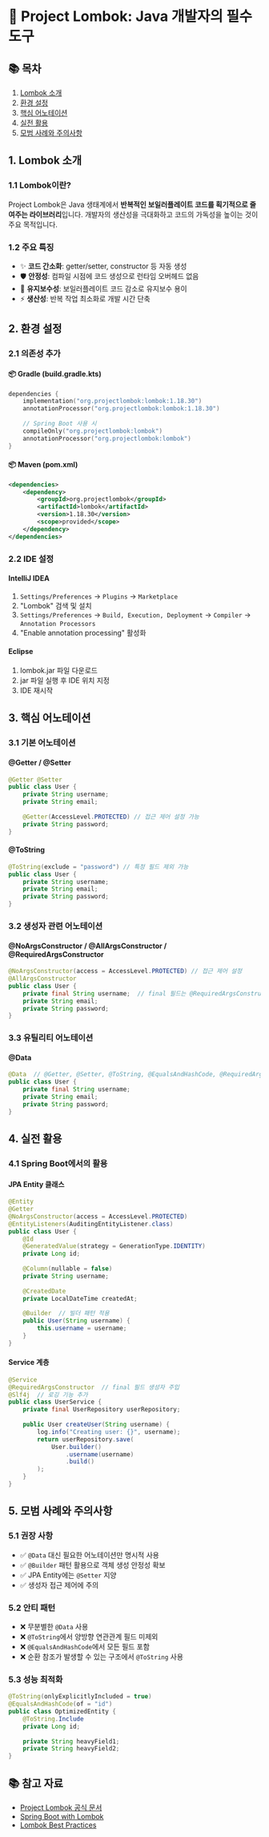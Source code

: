 # 🚀 Project Lombok: Java 개발자의 필수 도구

## 📚 목차
1. [Lombok 소개](#1-lombok-소개)
2. [환경 설정](#2-환경-설정)
3. [핵심 어노테이션](#3-핵심-어노테이션)
4. [실전 활용](#4-실전-활용)
5. [모범 사례와 주의사항](#5-모범-사례와-주의사항)

## 1. Lombok 소개

### 1.1 Lombok이란?

Project Lombok은 Java 생태계에서 **반복적인 보일러플레이트 코드를 획기적으로 줄여주는 라이브러리**입니다. 
개발자의 생산성을 극대화하고 코드의 가독성을 높이는 것이 주요 목적입니다.

### 1.2 주요 특징

- ✨ **코드 간소화**: getter/setter, constructor 등 자동 생성
- 🛡️ **안정성**: 컴파일 시점에 코드 생성으로 런타임 오버헤드 없음
- 🔄 **유지보수성**: 보일러플레이트 코드 감소로 유지보수 용이
- ⚡ **생산성**: 반복 작업 최소화로 개발 시간 단축

## 2. 환경 설정

### 2.1 의존성 추가

#### 📦 Gradle (build.gradle.kts)
```kotlin
dependencies {
    implementation("org.projectlombok:lombok:1.18.30")
    annotationProcessor("org.projectlombok:lombok:1.18.30")
    
    // Spring Boot 사용 시
    compileOnly("org.projectlombok:lombok")
    annotationProcessor("org.projectlombok:lombok")
}
```

#### 📦 Maven (pom.xml)
```xml
<dependencies>
    <dependency>
        <groupId>org.projectlombok</groupId>
        <artifactId>lombok</artifactId>
        <version>1.18.30</version>
        <scope>provided</scope>
    </dependency>
</dependencies>
```

### 2.2 IDE 설정

#### IntelliJ IDEA
1. `Settings/Preferences` → `Plugins` → `Marketplace`
2. "Lombok" 검색 및 설치
3. `Settings/Preferences` → `Build, Execution, Deployment` → `Compiler` → `Annotation Processors`
4. "Enable annotation processing" 활성화

#### Eclipse
1. lombok.jar 파일 다운로드
2. jar 파일 실행 후 IDE 위치 지정
3. IDE 재시작

## 3. 핵심 어노테이션

### 3.1 기본 어노테이션

#### @Getter / @Setter
```java
@Getter @Setter
public class User {
    private String username;
    private String email;
    
    @Getter(AccessLevel.PROTECTED) // 접근 제어 설정 가능
    private String password;
}
```

#### @ToString
```java
@ToString(exclude = "password") // 특정 필드 제외 가능
public class User {
    private String username;
    private String email;
    private String password;
}
```

### 3.2 생성자 관련 어노테이션

#### @NoArgsConstructor / @AllArgsConstructor / @RequiredArgsConstructor
```java
@NoArgsConstructor(access = AccessLevel.PROTECTED) // 접근 제어 설정
@AllArgsConstructor
public class User {
    private final String username;  // final 필드는 @RequiredArgsConstructor에 포함
    private String email;
    private String password;
}
```

### 3.3 유틸리티 어노테이션

#### @Data
```java
@Data  // @Getter, @Setter, @ToString, @EqualsAndHashCode, @RequiredArgsConstructor 통합
public class User {
    private final String username;
    private String email;
    private String password;
}
```

## 4. 실전 활용

### 4.1 Spring Boot에서의 활용

#### JPA Entity 클래스
```java
@Entity
@Getter
@NoArgsConstructor(access = AccessLevel.PROTECTED)
@EntityListeners(AuditingEntityListener.class)
public class User {
    @Id
    @GeneratedValue(strategy = GenerationType.IDENTITY)
    private Long id;
    
    @Column(nullable = false)
    private String username;
    
    @CreatedDate
    private LocalDateTime createdAt;
    
    @Builder  // 빌더 패턴 적용
    public User(String username) {
        this.username = username;
    }
}
```

#### Service 계층
```java
@Service
@RequiredArgsConstructor  // final 필드 생성자 주입
@Slf4j  // 로깅 기능 추가
public class UserService {
    private final UserRepository userRepository;
    
    public User createUser(String username) {
        log.info("Creating user: {}", username);
        return userRepository.save(
            User.builder()
                .username(username)
                .build()
        );
    }
}
```

## 5. 모범 사례와 주의사항

### 5.1 권장 사항
- ✅ `@Data` 대신 필요한 어노테이션만 명시적 사용
- ✅ `@Builder` 패턴 활용으로 객체 생성 안정성 확보
- ✅ JPA Entity에는 `@Setter` 지양
- ✅ 생성자 접근 제어에 주의

### 5.2 안티 패턴
- ❌ 무분별한 `@Data` 사용
- ❌ `@ToString`에서 양방향 연관관계 필드 미제외
- ❌ `@EqualsAndHashCode`에서 모든 필드 포함
- ❌ 순환 참조가 발생할 수 있는 구조에서 `@ToString` 사용

### 5.3 성능 최적화
```java
@ToString(onlyExplicitlyIncluded = true)
@EqualsAndHashCode(of = "id")
public class OptimizedEntity {
    @ToString.Include
    private Long id;
    
    private String heavyField1;
    private String heavyField2;
}
```

## 📚 참고 자료
- [Project Lombok 공식 문서](https://projectlombok.org/features/all)
- [Spring Boot with Lombok](https://spring.io/blog/2018/12/12/spring-boot-with-lombok)
- [Lombok Best Practices](https://www.baeldung.com/lombok-ide)